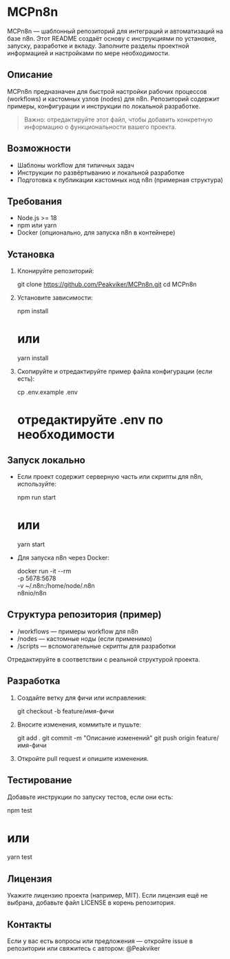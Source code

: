 # MCPn8n

MCPn8n — шаблонный репозиторий для интеграций и автоматизаций на базе n8n. Этот README создаёт основу с инструкциями по установке, запуску, разработке и вкладу. Заполните разделы проектной информацией и настройками по мере необходимости.

## Описание

MCPn8n предназначен для быстрой настройки рабочих процессов (workflows) и кастомных узлов (nodes) для n8n. Репозиторий содержит примеры, конфигурации и инструкции по локальной разработке.

> Важно: отредактируйте этот файл, чтобы добавить конкретную информацию о функциональности вашего проекта.

## Возможности

- Шаблоны workflow для типичных задач
- Инструкции по развёртыванию и локальной разработке
- Подготовка к публикации кастомных нод n8n (примерная структура)

## Требования

- Node.js >= 18
- npm или yarn
- Docker (опционально, для запуска n8n в контейнере)

## Установка

1. Клонируйте репозиторий:

   git clone https://github.com/Peakviker/MCPn8n.git
   cd MCPn8n

2. Установите зависимости:

   npm install
   # или
   yarn install

3. Скопируйте и отредактируйте пример файла конфигурации (если есть):

   cp .env.example .env
   # отредактируйте .env по необходимости

## Запуск локально

- Если проект содержит серверную часть или скрипты для n8n, используйте:

  npm run start
  # или
  yarn start

- Для запуска n8n через Docker:

  docker run -it --rm \
    -p 5678:5678 \
    -v ~/.n8n:/home/node/.n8n \
    n8nio/n8n

## Структура репозитория (пример)

- /workflows — примеры workflow для n8n
- /nodes — кастомные ноды (если применимо)
- /scripts — вспомогательные скрипты для разработки

Отредактируйте в соответствии с реальной структурой проекта.

## Разработка

1. Создайте ветку для фичи или исправления:

   git checkout -b feature/имя-фичи

2. Вносите изменения, коммитьте и пушьте:

   git add .
   git commit -m "Описание изменений"
   git push origin feature/имя-фичи

3. Откройте pull request и опишите изменения.

## Тестирование

Добавьте инструкции по запуску тестов, если они есть:

   npm test
   # или
   yarn test

## Лицензия

Укажите лицензию проекта (например, MIT). Если лицензия ещё не выбрана, добавьте файл LICENSE в корень репозитория.

## Контакты

Если у вас есть вопросы или предложения — откройте issue в репозитории или свяжитесь с автором: @Peakviker
